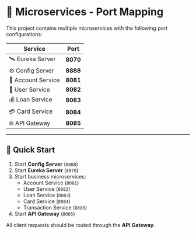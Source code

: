 # 📘 Microservices - Port Mapping

This project contains multiple microservices with the following port configurations:

| Service         | Port |
|-----------------|------|
| 🛰️ Eureka Server  | **8070** |
| ⚙️ Config Server  | **8888** |
| 🏦 Account Service | **8081** |
| 👤 User Service    | **8082** |
| 💰 Loan Service    | **8083** |
| 💳 Card Service    | **8084** |
| 🌐 API Gateway     | **8085** |

---

## 🚀 Quick Start

1. Start **Config Server** (`8888`)
2. Start **Eureka Server** (`8070`)
3. Start business microservices:
   - Account Service (`8081`)
   - User Service (`8082`)
   - Loan Service (`8083`)
   - Card Service (`8084`)
   - Transaction Service (`8086`)
4. Start **API Gateway** (`8085`)

All client requests should be routed through the **API Gateway**.
